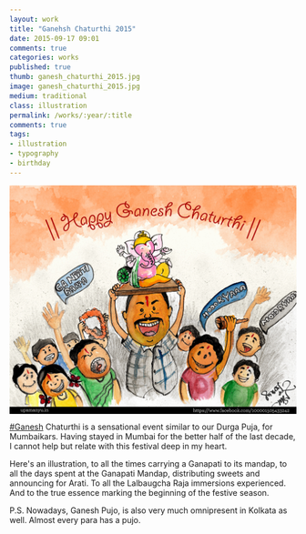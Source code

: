 ```yaml
---
layout: work
title: "Ganehsh Chaturthi 2015"
date: 2015-09-17 09:01
comments: true
categories: works
published: true
thumb: ganesh_chaturthi_2015.jpg
image: ganesh_chaturthi_2015.jpg
medium: traditional
class: illustration
permalink: /works/:year/:title
comments: true
tags:
- illustration
- typography
- birthday
---
```


<img src="/images/works/ganesh_chaturthi_2015.jpg" align="middle"/>

[#Ganesh](https://www.facebook.com/hashtag/ganesh) Chaturthi is a sensational event similar to our Durga Puja, for Mumbaikars. Having stayed in Mumbai for the better half of the last decade, I cannot help but relate with this festival deep in my heart.

Here's an illustration, to all the times carrying a Ganapati to its mandap, to all the days spent at the Ganapati Mandap, distributing sweets and announcing for Arati. To all the Lalbaugcha Raja immersions experienced. And to the true essence marking the beginning of the festive season.

P.S. Nowadays, Ganesh Pujo, is also very much omnipresent in Kolkata as well. Almost every para has a pujo.